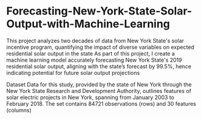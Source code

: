 # Forecasting-New-York-State-Solar-Output-with-Machine-Learning
This project analyzes two decades of data from New York State's solar incentive program, quantifying the impact of diverse variables on expected residential solar output in the state
As part of this project, I create a machine learning model accurately forecasting New York State's 2019 residential solar output, aligning with the state’s forecast by 99.5%, hence indicating potential for future solar output projections

Dataset
Data for this study, provided by the state of New York through the New York State Research and Development Authority, outlines features of solar electric projects in New York, spanning from January 2003 to February 2018. The set contains 84721 observations (rows) and 30 features (columns)
